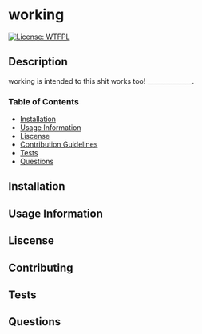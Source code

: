 # working 
[![License: WTFPL](https://img.shields.io/badge/License-WTFPL-brightgreen.svg)](http://www.wtfpl.net/about/)


## Description
working  is intended to this shit works too! ______________. 

### Table of Contents
* [Installation](#Installation)
* [Usage Information](#Usage-Information)
* [Liscense](#Liscense)
* [Contribution Guidelines](#Contributing)
* [Tests](#Tests)
* [Questions](#Questions)


## Installation 

## Usage Information

## Liscense

## Contributing 

## Tests

## Questions

